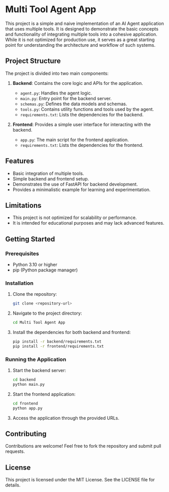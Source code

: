 # Multi Tool Agent App

This project is a simple and naive implementation of an AI Agent application that uses multiple tools. It is designed to demonstrate the basic concepts and functionality of integrating multiple tools into a cohesive application. While it is not optimized for production use, it serves as a great starting point for understanding the architecture and workflow of such systems.

## Project Structure

The project is divided into two main components:

1. **Backend**: Contains the core logic and APIs for the application.
   - `agent.py`: Handles the agent logic.
   - `main.py`: Entry point for the backend server.
   - `schemas.py`: Defines the data models and schemas.
   - `tools.py`: Contains utility functions and tools used by the agent.
   - `requirements.txt`: Lists the dependencies for the backend.

2. **Frontend**: Provides a simple user interface for interacting with the backend.
   - `app.py`: The main script for the frontend application.
   - `requirements.txt`: Lists the dependencies for the frontend.

## Features

- Basic integration of multiple tools.
- Simple backend and frontend setup.
- Demonstrates the use of FastAPI for backend development.
- Provides a minimalistic example for learning and experimentation.

## Limitations

- This project is not optimized for scalability or performance.
- It is intended for educational purposes and may lack advanced features.

## Getting Started

### Prerequisites

- Python 3.10 or higher
- pip (Python package manager)

### Installation

1. Clone the repository:
   ```bash
   git clone <repository-url>
   ```

2. Navigate to the project directory:
   ```bash
   cd Multi Tool Agent App
   ```

3. Install the dependencies for both backend and frontend:
   ```bash
   pip install -r backend/requirements.txt
   pip install -r frontend/requirements.txt
   ```

### Running the Application

1. Start the backend server:
   ```bash
   cd backend
   python main.py
   ```

2. Start the frontend application:
   ```bash
   cd frontend
   python app.py
   ```

3. Access the application through the provided URLs.

## Contributing

Contributions are welcome! Feel free to fork the repository and submit pull requests.

## License

This project is licensed under the MIT License. See the LICENSE file for details.